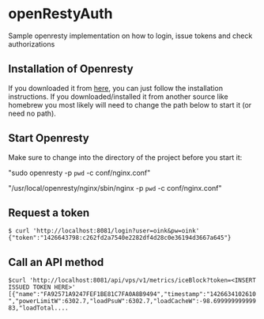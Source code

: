 # openRestyAuth
Sample openresty implementation on how to login, issue tokens and check authorizations

## Installation of Openresty
If you downloaded it from [here](http://openresty.org/), you can just follow the installation instructions.
If you downloaded/installed it from another source like homebrew you most likely will need to change the path below to start it (or need no path).

## Start Openresty
Make sure to change into the directory of the project before you start it:

"sudo openresty -p `pwd` -c conf/nginx.conf"

"/usr/local/openresty/nginx/sbin/nginx -p `pwd` -c conf/nginx.conf"

## Request a token

`
$ curl 'http://localhost:8081/login?user=oink&pw=oink'
  {"token":"1426643798:c262fd2a7540e2282df4d28c0e36194d3667a645"}
`

## Call an API method

`
$curl 'http://localhost:8081/api/vps/v1/metrics/iceBlock?token=<INSERT ISSUED TOKEN HERE>'
  [{"name":"FA92571A9247FEF1BE81C7FA0A8B9494","timestamp":"1426634102610","powerLimitW":6302.7,"loadPsuW":6302.7,"loadCacheW":-98.69999999999983,"loadTotal....
  `
